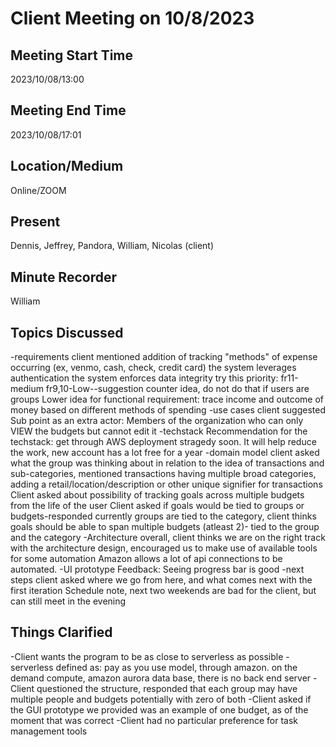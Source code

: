 # Client Meeting on 10/8/2023

## Meeting Start Time

2023/10/08/13:00

## Meeting End Time

2023/10/08/17:01

## Location/Medium

Online/ZOOM

## Present

Dennis, Jeffrey, Pandora, William, Nicolas (client)

## Minute Recorder

William

## Topics Discussed
-requirements
    client mentioned addition of tracking "methods" of expense occurring (ex, venmo, cash, check, credit card)
    the system leverages authentication
    the system enforces data integrity
    try this priority: fr11-medium fr9,10-Low--suggestion counter idea, do not do that if users are groups
    Lower idea for functional requirement: trace income and outcome of money based on different methods of spending
-use cases
    client suggested Sub point as an extra actor: Members of the organization who can only VIEW the budgets but cannot edit it
-techstack
    Recommendation for the techstack: get through AWS deployment stragedy soon. It will help reduce the work, new account has a lot free for a year
-domain model
    client asked what the group was thinking about in relation to the idea of transactions and sub-categories, mentioned transactions having multiple broad categories, adding a retail/location/description or other unique signifier for transactions
    Client asked about possibility of tracking goals across multiple budgets from the life of the user
    Client asked if goals would be tied to groups or budgets-responded currently groups are tied to the category, client thinks goals should be able to span multiple budgets (atleast 2)- tied to the group and the category
-Architecture
    overall, client thinks we are on the right track with the architecture design, encouraged us to make use of available tools for some automation
    Amazon allows a lot of api connections to be automated.
-UI prototype
    Feedback: Seeing progress bar is good
-next steps
    client asked where we go from here, and what comes next with the first iteration
    Schedule note, next two weekends are bad for the client, but can still meet in the evening
    

## Things Clarified
-Client wants the program to be as close to serverless as possible
    -serverless defined as: pay as you use model, through amazon. on the demand compute, amazon aurora data base, there is no back end server
-Client questioned the structure, responded that each group may have multiple people and budgets potentially with zero of both
-Client asked if the GUI prototype we provided was an example of one budget, as of the moment that was correct
-Client had no particular preference for task management tools